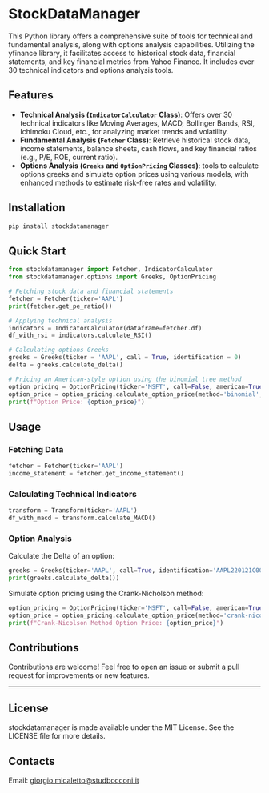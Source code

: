# StockDataManager
This Python library offers a comprehensive suite of tools for technical and fundamental analysis, along with options analysis capabilities. Utilizing the yfinance library, it facilitates access to historical stock data, financial statements, and key financial metrics from Yahoo Finance. It includes over 30 technical indicators and options analysis tools.

## Features
- **Technical Analysis (`IndicatorCalculator` Class)**: Offers over 30 technical indicators like Moving Averages, MACD, Bollinger Bands, RSI, Ichimoku Cloud, etc., for analyzing market trends and volatility.
- **Fundamental Analysis (`Fetcher` Class)**: Retrieve historical stock data, income statements, balance sheets, cash flows, and key financial ratios (e.g., P/E, ROE, current ratio).
- **Options Analysis (`Greeks` and `OptionPricing` Classes)**: tools to calculate options greeks and simulate option prices using various models, with enhanced methods to estimate risk-free rates and volatility.

## Installation

```bash
pip install stockdatamanager
```
## Quick Start
```python
from stockdatamanager import Fetcher, IndicatorCalculator
from stockdatamanager.options import Greeks, OptionPricing

# Fetching stock data and financial statements
fetcher = Fetcher(ticker='AAPL')
print(fetcher.get_pe_ratio())

# Applying technical analysis
indicators = IndicatorCalculator(dataframe=fetcher.df)
df_with_rsi = indicators.calculate_RSI()

# Calculating options Greeks
greeks = Greeks(ticker = 'AAPL', call = True, identification = 0)
delta = greeks.calculate_delta()

# Pricing an American-style option using the binomial tree method
option_pricing = OptionPricing(ticker='MSFT', call=False, american=True, risk_free_rate='13 weeks', identification=0, use_yfinance_volatility=True)
option_price = option_pricing.calculate_option_price(method='binomial', describe=False)
print(f"Option Price: {option_price}")
```
## Usage
### Fetching Data
```python
fetcher = Fetcher(ticker='AAPL')
income_statement = fetcher.get_income_statement()
```
### Calculating Technical Indicators
```python
transform = Transform(ticker='AAPL')
df_with_macd = transform.calculate_MACD()
```
### Option Analysis
Calculate the Delta of an option:
```python
greeks = Greeks(ticker='AAPL', call=True, identification='AAPL220121C00100000')
print(greeks.calculate_delta())
```
Simulate option pricing using the Crank-Nicholson method:
```python
option_pricing = OptionPricing(ticker='MSFT', call=False, american=True, risk_free_rate='13 weeks', identification='AAPL220121C00100000', use_yfinance_volatility=True)
option_price = option_pricing.calculate_option_price(method='crank-nicolson', describe=False)
print(f"Crank-Nicolson Method Option Price: {option_price}")
```
## Contributions
Contributions are welcome! Feel free to open an issue or submit a pull request for improvements or new features.
***
## License
stockdatamanager is made available under the MIT License. See the LICENSE file for more details.
## Contacts
Email: giorgio.micaletto@studbocconi.it

